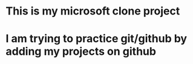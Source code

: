 # This is my microsoft clone project
# I am  trying to practice git/github by adding my projects on github
